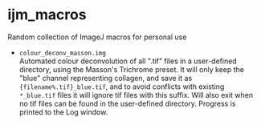 # ijm_macros
Random collection of ImageJ macros for personal use

- `colour_deconv_masson.img`  
Automated colour deconvolution of all ".tif" files in a user-defined directory, using the Masson's Trichrome preset.
It will only keep the "blue" channel representing collagen, and save it as `{filename%.tif}_blue.tif`, and to avoid conflicts
with existing `*_blue.tif` files it will ignore tif files with this suffix. Will also exit when no tif files can be
found in the user-defined directory. Progress is printed to the Log window.
